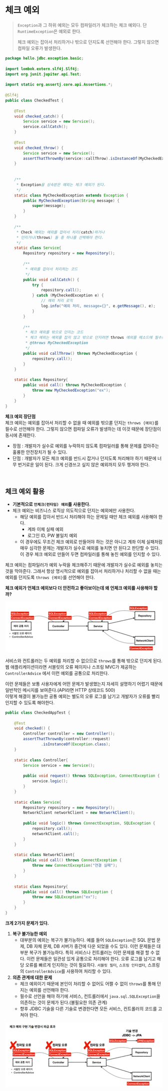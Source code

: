 # 체크 예외
> `Exception`과 그 하위 예외는 모두 컴파일러가 체크하는 체크 예외다. 단 `RuntimeException`은 예외로 한다.
> 
> 체크 예외는 잡아서 처리하거나 밖으로 던지도록 선언해야 한다. 그렇지 않으면 컴파일 오류가 발생한다.

```java
package hello.jdbc.exception.basic;

import lombok.extern.slf4j.Slf4j;
import org.junit.jupiter.api.Test;

import static org.assertj.core.api.Assertions.*;

@Slf4j
public class CheckedTest {

    @Test
    void checked_catch() {
        Service service = new Service();
        service.callCatch();
    }

    @Test
    void checked_throw() {
        Service service = new Service();
        assertThatThrownBy(service::callThrow).isInstanceOf(MyCheckedException.class);
    }


    /**
     * Exception을 상속받은 예외는 체크 예외가 된다.
     */
    static class MyCheckedException extends Exception {
        public MyCheckedException(String message) {
            super(message);
        }
    }

    /**
     * Check 예외는 예외를 잡아서 처리(catch)하거나
     * 던지거나(throws) 둘 중 하나를 선택해야 한다.
     */
    static class Service{
        Repository repository = new Repository();

        /**
         * 예외를 잡아서 처리하는 코드
         */
        public void callCatch() {
            try {
                repository.call();
            } catch (MyCheckedException e) {
                // 예외 처리 로직
                log.info("예외 처리, message={}", e.getMessage(), e);
            }
        }

        /**
         * 체크 예외를 밖으로 던지는 코드
         * 체크 예외는 예외를 잡지 않고 밖으로 던지려면 throws 예외를 메소드에 필수로 선언해야 한다.
         * @throws MyCheckedException
         */
        public void callThrow() throws MyCheckedException {
            repository.call();
        }
    }

    static class Repository{
        public void call() throws MyCheckedException {
            throw new MyCheckedException("ex");
        }
    }
}
```

**체크 예외 장단점**<br>
체크 예외는 예외를 잡아서 처리할 수 없을 때 예외를 밖으롣 던지는 `throws {예외}`를 필수로 선언해야 한다. 그렇지 않으면 컴파일 오류가 발생하는 데 이것 때문에 장단점이 동시에 존재한다.

- 장점 : 개발자가 실수로 예외를 누락하지 않도록 컴파일러를 통해 문제를 잡아주는 훌륭한 안전장치가 될 수 있다.
- 단점 : 개발자가 모든 체크 예외를 반드시 잡거나 던지도록 처리해야 하기 때문에 너무 번거로운 일이 된다. 크게 신경쓰고 싶지 않은 예외까지 모두 챙겨야 한다.

<br>

## 체크 예외 활용

- **기본적으로 `언체크(런타임) 예외`를 사용한다.**
- 체크 예외는 비즈니스 로직상 의도적으로 던지는 예외에만 사용한다.
  - 해당 예외를 잡아서 반드시 처리해야 하는 문제일 때만 체크 예외를 사용해야 한다.
    - 계좌 이체 실패 예외
    - 로그인 ID, PW 불일치 예외
  - 이 경우에도 무조건 체크 예외로 만들어야 하는 것은 아니고 계좌 이체 실패처럼 매우 심각한 문제는 개발자가 실수로 예외를 놓치면 안 된다고 판단할 수 있다. 이 경우
    체크 예외로 만들어 두면 컴파일러를 통해 놓친 예외를 인지할 수 있다.

체크 예외는 컴파일러가 예외 누락을 체크해주기 때문에 개발자가 실수로 예외를 놓치는 것을 막아준다. 그래서 항상 명시적으로 예외를 잡아서 처리하거나 처리할 수 없을 때는
예외를 던지도록 `throws {예외}`를 선언해야 한다.

**체크 예외가 언체크 예외보다 더 안전하고 좋아보이는데 왜 언체크 예외를 사용해야 할까?**

![img.png](image/img.png)

서비스와 컨트롤러는 두 예외를 처리할 수 없으므로 `throws`를 통해 밖으로 던지게 된다. 웹 애플리케이션이라면 서블릿의 오류 페이지나 스프링 MVC가 제공하는 `ControllerAdvice`
에서 이런 예외를 공통으로 처리한다.

이런 문제들은 보통 사용자에게 어떤 문제가 발생했는지 자세히 설명하기 어렵기 때문에 일반적인 메시지를 보여준다.(API라면 HTTP 상태코드 500)<br>
이렇게 해결이 불가능한 공통 예외는 별도의 오류 로그를 남기고 개발자가 오류를 빨리 인지할 수 있도록 해야한다.

```java
public class CheckedAppTest {

    @Test
    void checked() {
        Controller controller = new Controller();
        assertThatThrownBy(controller::request)
                .isInstanceOf(Exception.class);
    }

    static class Controller{
        Service service = new Service();

        public void request() throws SQLException, ConnectException {
            service.logic();
        }
    }

    static class Service{
        Repository repository = new Repository();
        NetworkClient networkClient = new NetworkClient();

        public void logic() throws ConnectException, SQLException {
            repository.call();
            networkClient.call();
        }
    }

    static class NetworkClient{
        public void call() throws ConnectException {
            throw new ConnectException("연결 실패");
        }
    }

    static class Repository{
        public void call() throws SQLException {
            throw new SQLException("ex");
        }
    }
}
```
**크게 2가지 문제가 있다.**
1. **복구 불가능한 예외**
   - 대부분의 예외는 복구가 불가능하다. 예를 들어 `SQLException`은 SQL 문법 문제, DB 자체 문제, DB 서버가 중간에 다운 되었을 수도 있다. 이런 문제들은 대부분
   복구가 불가능하다. 특히 서비스나 컨트롤러는 이런 문제를 해결 할 수 없다. 이런 문제들은 일관성 있게 공통으로 처리해야 한다. 오류 로그를 남기고 해당 오류를 빠르게
     인지하는 것이 필요하다. `서블릿 필터`, `스프링 인터셉터`, 스프링의 `ControllerAdvice`를 사용하여 처리할 수 있다.
2. **의존 관계에 대한 문제**
   - 체크 예외이기 때문에 본인이 처리할 수 없어도 어쩔 수 없이 `throws`를 통해 던지는 예외를 선언해야 한다.
   - 필수로 선언을 해야 하기에 서비스, 컨트롤러에서 `java.sql.SQLException`을 의존하는 것이 문제가 된다.(불필요한 의존 관계)
   - 향후 JDBC 기술을 다른 기술로 변경한다면 모든 서비스, 컨트롤러의 코드를 고쳐야 한다.

![img_1.png](image/img_1.png)